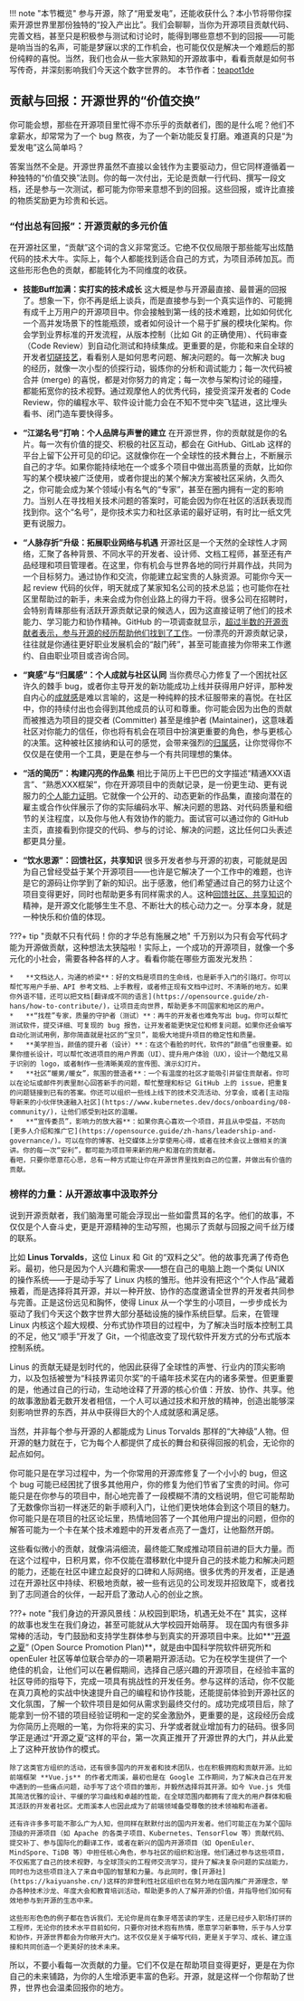 !!! note "本节概览"
    参与开源，除了“用爱发电”，还能收获什么？本小节将带你探索开源世界里那份独特的“投入产出比”。我们会聊聊，当你为开源项目贡献代码、完善文档，甚至只是积极参与测试和讨论时，能得到哪些意想不到的回报——可能是响当当的名声，可能是梦寐以求的工作机会，也可能仅仅是解决一个难题后的那份纯粹的喜悦。当然，我们也会从一些大家熟知的开源故事中，看看贡献是如何书写传奇，并深刻影响我们今天这个数字世界的。
    本节作者：[teapot1de](https://github.com/teapot1de)

## 贡献与回报：开源世界的“价值交换”

你可能会想，那些在开源项目里忙得不亦乐乎的贡献者们，图的是什么呢？他们不拿薪水，却常常为了一个 bug 熬夜，为了一个新功能反复打磨。难道真的只是“为爱发电”这么简单吗？

答案当然不全是。开源世界虽然不直接以金钱作为主要驱动力，但它同样遵循着一种独特的“价值交换”法则。你的每一次付出，无论是贡献一行代码、撰写一段文档，还是参与一次测试，都可能为你带来意想不到的回报。这些回报，或许比直接的物质奖励更为珍贵和长远。

### “付出总有回报”：开源贡献的多元价值

在开源社区里，“贡献”这个词的含义非常宽泛。它绝不仅仅局限于那些能写出炫酷代码的技术大牛。实际上，每个人都能找到适合自己的方式，为项目添砖加瓦。而这些形形色色的贡献，都能转化为不同维度的收获。

*   **技能Buff加满：实打实的技术成长**
    这大概是参与开源最直接、最普遍的回报了。想象一下，你不再是纸上谈兵，而是直接参与到一个真实运作的、可能拥有成千上万用户的开源项目中。你会接触到第一线的技术难题，比如如何优化一个高并发场景下的性能瓶颈，或者如何设计一个易于扩展的模块化架构。你会学到业界标准的开发流程，从版本控制（比如 Git 的正确使用）、代码审查（Code Review）到自动化测试和持续集成。更重要的是，你能和来自全球的开发者[切磋技艺](https://appsembler.com/blog/benefits-of-contributing-to-open-source-projects/)，看看别人是如何思考问题、解决问题的。每一次解决 bug 的经历，就像一次小型的侦探行动，锻炼你的分析和调试能力；每一次代码被合并 (merge) 的喜悦，都是对你努力的肯定；每一次参与架构讨论的碰撞，都能拓宽你的技术视野。通过观摩他人的优秀代码，接受资深开发者的 Code Review，你的编程水平、软件设计能力会在不知不觉中突飞猛进，这比埋头看书、闭门造车要快得多。

*   **“江湖名号”打响：个人品牌与声誉的建立**
    在开源世界，你的贡献就是你的名片。每一次有价值的提交、积极的社区互动，都会在 GitHub、GitLab 这样的平台上留下公开可见的印记。这就像你在一个全球性的技术舞台上，不断展示自己的才华。如果你能持续地在一个或多个项目中做出高质量的贡献，比如你写的某个模块被广泛使用，或者你提出的某个解决方案被社区采纳，久而久之，你可能会成为某个领域小有名气的“专家”，甚至在圈内拥有一定的影响力。当别人在寻找相关技术问题的答案时，可能会因为你在社区的活跃表现而找到你。这个“名号”，是你技术实力和社区承诺的最好证明，有时比一纸文凭更有说服力。

*   **“人脉存折”升级：拓展职业网络与机遇**
    开源社区是一个天然的全球性人才网络，汇聚了各种背景、不同水平的开发者、设计师、文档工程师，甚至还有产品经理和项目管理者。在这里，你有机会与世界各地的同行并肩作战，共同为一个目标努力。通过协作和交流，你能建立起宝贵的人脉资源。可能你今天一起 review 代码的伙伴，明天就成了某家知名公司的技术总监；也可能你在社区里帮助过的新手，未来会成为你创业路上的得力干将。很多公司在招聘时，会特别青睐那些有活跃开源贡献记录的候选人，因为这直接证明了他们的技术能力、学习能力和协作精神。GitHub 的一项调查就显示，[超过半数的开源贡献者表示，参与开源的经历帮助他们找到了工作](https://appsembler.com/blog/benefits-of-contributing-to-open-source-projects/)。一份漂亮的开源贡献记录，往往就是你通往更好职业发展机会的“敲门砖”，甚至可能直接为你带来工作邀约、自由职业项目或咨询合同。

*   **“爽感”与“归属感”：个人成就与社区认同**
    当你费尽心力修复了一个困扰社区许久的棘手 bug，或者你主导开发的新功能成功上线并获得用户好评，那种发自内心的[成就感](https://appsembler.com/blog/benefits-of-contributing-to-open-source-projects/)是难以言喻的，这是一种纯粹的技术征服带来的喜悦。在社区中，你的持续付出也会得到其他成员的认可和尊重。你可能会因为出色的贡献而被推选为项目的提交者 (Committer) 甚至是维护者 (Maintainer)，这意味着社区对你能力的信任，你也将有机会在项目中扮演更重要的角色，参与更核心的决策。这种被社区接纳和认可的感觉，会带来强烈的[归属感](https://answer.apache.org/zh-CN/blog/lufei-asf-journey-from-contributor-to-ppmc-member/)，让你觉得你不仅仅是在使用一个工具，更是在参与一个有共同理想的集体。

*   **“活的简历”：构建闪亮的作品集**
    相比于简历上干巴巴的文字描述“精通XXX语言”、“熟悉XXX框架”，你在开源项目中的贡献记录，是一份更生动、更有说服力的[个人能力证明](https://appsembler.com/blog/benefits-of-contributing-to-open-source-projects/)。它就像一个公开的、动态更新的作品集，直接向潜在的雇主或合作伙伴展示了你的实际编码水平、解决问题的思路、对代码质量和细节的关注程度，以及你与他人有效协作的能力。面试官可以通过你的 GitHub 主页，直接看到你提交的代码、参与的讨论、解决的问题，这比任何口头表述都更具分量。

*   **“饮水思源”：回馈社区，共享知识**
    很多开发者参与开源的初衷，可能就是因为自己曾经受益于某个开源项目——也许是它解决了一个工作中的难题，也许是它的源码让你学到了新的知识。出于感激，他们希望通过自己的努力让这个项目变得更好，同时也帮助更多有同样需求的人。这种[回馈社区、共享知识](https://appsembler.com/blog/benefits-of-contributing-to-open-source-projects/)的精神，是开源文化能够生生不息、不断壮大的核心动力之一。分享本身，就是一种快乐和价值的体现。

???+ tip "贡献不只有代码！你的才华总有施展之地"
    千万别以为只有会写代码才能为开源做贡献，这种想法太狭隘啦！实际上，一个成功的开源项目，就像一个多元化的小社会，需要各种各样的人才。看看你能在哪些方面发光发热：

    *   **文档达人，沟通的桥梁**：好的文档是项目的生命线，也是新手入门的引路灯。你可以帮忙写用户手册、API 参考文档、上手教程，或者修正现有文档中过时、不清晰的地方。如果你外语不错，还可以把文档[翻译成不同的语言](https://opensource.guide/zh-hans/how-to-contribute/)，让项目走向世界，帮助更多不同国家和地区的用户。
    *   **“找茬”专家，质量的守护者（测试）**：再牛的开发者也难免写出 bug。你可以帮忙测试软件，提交详细、可复现的 bug 报告，让开发者能更快定位和修复问题。如果你还会编写自动化测试用例，那你简直就是社区的“宝贝”，能极大地提升项目的稳定性和质量。
    *   **美学担当，颜值的提升者（设计）**：在这个看脸的时代，软件的“颜值”也很重要。如果你擅长设计，可以帮忙改进项目的用户界面（UI）、提升用户体验（UX），设计一个酷炫又易于识别的 logo，或者制作一些清晰美观的宣传图、演示幻灯片。
    *   **社区“暖男/暖女”，氛围的营造者**：一个有温度的社区才能吸引并留住贡献者。你可以在论坛或邮件列表里耐心回答新手的问题，帮忙整理和标记 GitHub 上的 issue，把重复的问题链接到已有的答案。你还可以组织一些线上线下的技术交流活动、分享会，或者[主动指导新来的小伙伴快速融入社区](https://www.kubernetes.dev/docs/onboarding/08-community/)，让他们感受到社区的温暖。
    *   **“宣传委员”，影响力的放大器**：如果你真心喜欢一个项目，并且从中受益，不妨向[更多人介绍和推广它](https://opensource.guide/zh-hans/leadership-and-governance/)。可以在你的博客、社交媒体上分享使用心得，或者在技术会议上做相关的演讲。你的每一次“安利”，都可能为项目带来新的用户和潜在的贡献者。
    看吧，只要你愿意花心思，总有一种方式能让你在开源世界里找到自己的位置，并做出有价值的贡献。


### 榜样的力量：从开源故事中汲取养分

说到开源贡献者，我们脑海里可能会浮现出一些如雷贯耳的名字。他们的故事，不仅仅是个人奋斗史，更是开源精神的生动写照，也揭示了贡献与回报之间千丝万缕的联系。

比如 **Linus Torvalds**，这位 Linux 和 Git 的“双料之父”。他的故事充满了传奇色彩。最初，他只是因为个人兴趣和需求——想在自己的电脑上跑一个类似 UNIX 的操作系统——于是动手写了 Linux 内核的雏形。他并没有把这个“个人作品”藏着掖着，而是选择将其开源，并以一种开放、协作的态度邀请全世界的开发者共同参与完善。正是这份远见和胸怀，使得 Linux 从一个学生的小项目，一步步成长为驱动了我们今天这个数字世界大部分基础设施的操作系统巨擘。后来，在管理 Linux 内核这个超大规模、分布式协作项目的过程中，为了解决当时版本控制工具的不足，他又“顺手”开发了 Git，一个彻底改变了现代软件开发方式的分布式版本控制系统。

Linus 的贡献无疑是划时代的，他因此获得了全球性的声誉、行业内的顶尖影响力，以及包括被誉为“科技界诺贝尔奖”的千禧年技术奖在内的诸多荣誉。但更重要的是，他通过自己的行动，生动地诠释了开源的核心价值：开放、协作、共享。他的故事激励着无数开发者相信，一个人可以通过技术和开放的精神，创造出能够深刻影响世界的东西，并从中获得巨大的个人成就感和满足感。

当然，并非每个参与开源的人都能成为 Linus Torvalds 那样的“大神级”人物。但开源的魅力就在于，它为每个人都提供了成长的舞台和获得回报的机会，无论你的起点如何。

你可能只是在学习过程中，为一个你常用的开源库修复了一个小小的 bug，但这个 bug 可能已经困扰了很多其他用户，你的修复为他们节省了宝贵的时间。你可能只是在你参与的项目中，耐心地完善了一段模糊不清的文档说明，但它可能帮助了无数像你当初一样迷茫的新手顺利入门，让他们更快地体会到这个项目的魅力。你可能只是在项目的社区论坛里，热情地回答了一个其他用户提出的问题，但你的解答可能为一个卡在某个技术难题中的开发者点亮了一盏灯，让他豁然开朗。

这些看似微小的贡献，就像涓涓细流，最终能汇聚成推动项目前进的巨大力量。而在这个过程中，日积月累，你不仅能在潜移默化中提升自己的技术能力和解决问题的能力，还能在社区中建立起良好的口碑和人际网络。很多优秀的开发者，正是通过在开源社区中持续、积极地贡献，被一些有远见的公司发现并招致麾下，或者找到了志同道合的伙伴，一起开启了激动人心的创业之旅。

???+ note "我们身边的开源风景线：从校园到职场，机遇无处不在"
    其实，这样的故事也发生在我们身边，甚至可能就从大学校园开始萌芽。
    现在国内有很多非常棒的活动，专门鼓励和支持学生群体参与到真实的开源项目中来。比如**“[开源之夏](https://summer-ospp.ac.cn/)” (Open Source Promotion Plan)**，就是由中国科学院软件研究所和 openEuler 社区等单位联合举办的一项暑期开源活动。它为在校学生提供了一个绝佳的机会，让他们可以在暑假期间，选择自己感兴趣的开源项目，在经验丰富的社区导师的指导下，完成一项具有挑战性的开发任务。参与这样的活动，你不仅能在真刀真枪的实战中快速提升自己的编程和协作技能，还能提前体验到开源社区的文化氛围，了解一个软件项目是如何从需求到最终交付的。成功完成项目后，除了能拿到一份不错的项目经验证明和一定的奖金激励外，更重要的是，这段经历会成为你简历上亮眼的一笔，为你将来的实习、升学或者就业增加有力的砝码。很多同学正是通过“开源之夏”这样的平台，第一次真正推开了开源世界的大门，并从此爱上了这种开放协作的模式。

    除了这类官方组织的活动，还有很多国内的开发者和技术团队，也在积极拥抱和贡献开源。比如前端框架 **Vue.js** 的作者尤雨溪，最初也是在 Google 工作期间，为了解决自己在开发中遇到的一些痛点问题，动手写了这个项目的雏形，并毅然选择将其开源。如今 Vue.js 凭借其简洁优雅的设计、平缓的学习曲线和卓越的性能，在全球范围内都拥有了庞大的用户群体和极其活跃的开发者社区。尤雨溪本人也因此成为了前端领域备受尊敬的技术领袖和布道者。

    还有许许多多可能不那么广为人知，但同样在默默付出的国内开发者。他们可能正在为某个国际顶级的开源项目（如 Apache 的各类子项目、Kubernetes、TensorFlow 等）贡献代码、提交补丁、参与国际化的翻译工作，或者在新兴的国内开源项目（如 OpenEuler、MindSpore、TiDB 等）中担任核心角色，参与社区的组织和治理。他们通过参与这些项目，不仅拓宽了自己的技术视野，与全球顶尖的工程师交流学习，提升了解决复杂问题的实战能力，同时也为这些项目注入了来自中国的智慧和力量。与此同时，像[开源社](https://kaiyuanshe.cn/)这样的非营利性社区组织也在努力地在国内推广开源理念，举办各种技术沙龙、年度大会和教育培训活动，帮助更多的人了解开源的价值，并指导他们如何有效地参与到开源的生态中来。

    这些形形色色的例子都在告诉我们，无论你是尚在象牙塔苦读的学生，还是已经步入职场打拼的工程师，无论你的技术水平目前如何，只要你对技术抱有热情，愿意学习新事物，乐于与人分享和协作，开源世界都会为你敞开大门。这不仅仅是关于编写代码，更是关于学习、成长、建立连接和共同创造一个更美好的技术未来。

所以，不要小看每一次贡献的力量。它们不仅是在帮助项目变得更好，更是在为你自己的未来铺路，为你的人生增添更丰富的色彩。开源，就是这样一个你帮助了世界，世界也会温柔回报你的地方。
